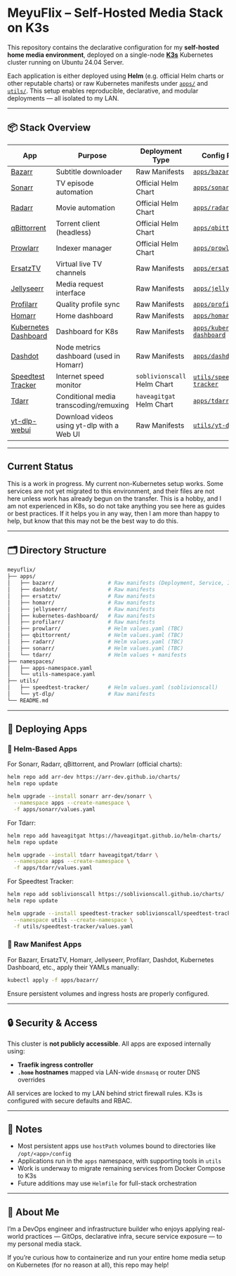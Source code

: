 # MeyuFlix – Self-Hosted Media Stack on K3s

This repository contains the declarative configuration for my **self-hosted home media environment**, deployed on a single-node [**K3s**](https://k3s.io/) Kubernetes cluster running on Ubuntu 24.04 Server.

Each application is either deployed using **Helm** (e.g. official Helm charts or other reputable charts) or raw Kubernetes manifests under [`apps/`](./apps) and [`utils/`](./utils). This setup enables reproducible, declarative, and modular deployments — all isolated to my LAN.

---

## 📦 Stack Overview

| App                                                                                          | Purpose                          | Deployment Type               | Config Path                                | Migrated/Implemented |
|-----------------------------------------------------------------------------------------------|----------------------------------|-------------------------------|--------------------------------------------|----------------------|
| [Bazarr](https://www.bazarr.media/)                                                           | Subtitle downloader              | Raw Manifests                 | [`apps/bazarr`](./apps/bazarr)             | ✅ |
| [Sonarr](https://sonarr.tv/)                                                                  | TV episode automation   | Official Helm Chart           | [`apps/sonarr`](./apps/sonarr)             | ❌ |
| [Radarr](https://radarr.video/)                                                               | Movie automation   | Official Helm Chart           | [`apps/radarr`](./apps/radarr)             | ❌ |
| [qBittorrent](https://www.qbittorrent.org/)                                                   | Torrent client (headless)   | Official Helm Chart           | [`apps/qbittorrent`](./apps/qbittorrent)   | ❌ |
| [Prowlarr](https://wiki.servarr.com/prowlarr)                                                 | Indexer manager   | Official Helm Chart           | [`apps/prowlarr`](./apps/prowlarr)         | ❌ |
| [ErsatzTV](https://ersatztv.org/)                                                             | Virtual live TV channels         | Raw Manifests                 | [`apps/ersatztv`](./apps/ersatztv)         | ✅ |
| [Jellyseerr](https://github.com/Fallenbagel/jellyseerr)                                       | Media request interface          | Raw Manifests                 | [`apps/jellyseerr`](./apps/jellyseerr)     | ✅ |
| [Profilarr](https://github.com/saswatds/profilarr)                                            | Quality profile sync             | Raw Manifests                 | [`apps/profilarr`](./apps/profilarr)       | ✅ |
| [Homarr](https://github.com/ajnart/homarr)                                                    | Home dashboard                   | Raw Manifests                 | [`apps/homarr`](./apps/homarr)             | ✅ |
| [Kubernetes Dashboard](https://github.com/kubernetes/dashboard)                               | Dashboard for K8s                | Raw Manifests                 | [`apps/kubernetes-dashboard`](./apps/kubernetes-dashboard) | ✅ |
| [Dashdot](https://github.com/MauriceNino/dashdot)                                             | Node metrics dashboard (used in Homarr) | Raw Manifests         | [`apps/dashdot`](./apps/dashdot)           | ✅ |
| [Speedtest Tracker](https://github.com/henrywhitaker3/Speedtest-Tracker)                     | Internet speed monitor           | `soblivionscall` Helm Chart   | [`utils/speedtest-tracker`](./utils/speedtest-tracker) | ✅ |
| [Tdarr](https://github.com/HaveAGitGat/Tdarr)                                                 | Conditional media transcoding/remuxing | `haveagitgat` Helm Chart | [`apps/tdarr`](./apps/tdarr)               | ✅ |
| [yt-dlp-webui](https://github.com/MaxelAmador/yt-dlp-web-ui)                                 | Download videos using yt-dlp with a Web UI | Raw Manifests        | [`utils/yt-dlp`](./utils/yt-dlp)           | ✅ |

---

## Current Status

This is a work in progress. My current non-Kubernetes setup works. Some services are not yet migrated to this environment, and their files are not here unless work has already begun on the transfer. This is a hobby, and I am not experienced in K8s, so do not take anything you see here as guides or best practices. If it helps you in any way, then I am more than happy to help, but know that this may not be the best way to do this.

---

## 🗂 Directory Structure

```bash
meyuflix/
├── apps/
│   ├── bazarr/                 # Raw manifests (Deployment, Service, Ingress, PV/PVC)
│   ├── dashdot/                # Raw manifests
│   ├── ersatztv/               # Raw manifests
│   ├── homarr/                 # Raw manifests
│   ├── jellyseerr/             # Raw manifests
│   ├── kubernetes-dashboard/   # Raw manifests
│   ├── profilarr/              # Raw manifests
│   ├── prowlarr/               # Helm values.yaml (TBC)
│   ├── qbittorrent/            # Helm values.yaml (TBC)
│   ├── radarr/                 # Helm values.yaml (TBC)
│   ├── sonarr/                 # Helm values.yaml (TBC)
│   └── tdarr/                  # Helm values + manifests
├── namespaces/
│   ├── apps-namespace.yaml
│   └── utils-namespace.yaml
├── utils/
│   ├── speedtest-tracker/      # Helm values.yaml (soblivionscall)
│   └── yt-dlp/                 # Raw manifests
└── README.md
```

---

## 🚀 Deploying Apps

### 🔹 Helm-Based Apps

For Sonarr, Radarr, qBittorrent, and Prowlarr (official charts):

```bash
helm repo add arr-dev https://arr-dev.github.io/charts/
helm repo update

helm upgrade --install sonarr arr-dev/sonarr \
  --namespace apps --create-namespace \
  -f apps/sonarr/values.yaml
```

For Tdarr:

```bash
helm repo add haveagitgat https://haveagitgat.github.io/helm-charts/
helm repo update

helm upgrade --install tdarr haveagitgat/tdarr \
  --namespace apps --create-namespace \
  -f apps/tdarr/values.yaml
```

For Speedtest Tracker:

```bash
helm repo add soblivionscall https://soblivionscall.github.io/charts/
helm repo update

helm upgrade --install speedtest-tracker soblivionscall/speedtest-tracker \
  --namespace utils --create-namespace \
  -f utils/speedtest-tracker/values.yaml
```
### 🔹 Raw Manifest Apps

For Bazarr, ErsatzTV, Homarr, Jellyseerr, Profilarr, Dashdot, Kubernetes Dashboard, etc., apply their YAMLs manually:

```bash
kubectl apply -f apps/bazarr/
```

Ensure persistent volumes and ingress hosts are properly configured.

---

## 🔒 Security & Access

This cluster is **not publicly accessible**. All apps are exposed internally using:

- **Traefik ingress controller**
- **`.home` hostnames** mapped via LAN-wide `dnsmasq` or router DNS overrides

All services are locked to my LAN behind strict firewall rules. K3s is configured with secure defaults and RBAC.

---

## 🧪 Notes

- Most persistent apps use `hostPath` volumes bound to directories like `/opt/<app>/config`
- Applications run in the `apps` namespace, with supporting tools in `utils`
- Work is underway to migrate remaining services from Docker Compose to K3s
- Future additions may use `Helmfile` for full-stack orchestration

---

## 👋 About Me

I’m a DevOps engineer and infrastructure builder who enjoys applying real-world practices — GitOps, declarative infra, secure service exposure — to my personal media stack.

If you’re curious how to containerize and run your entire home media setup on Kubernetes (for no reason at all), this repo may help!
